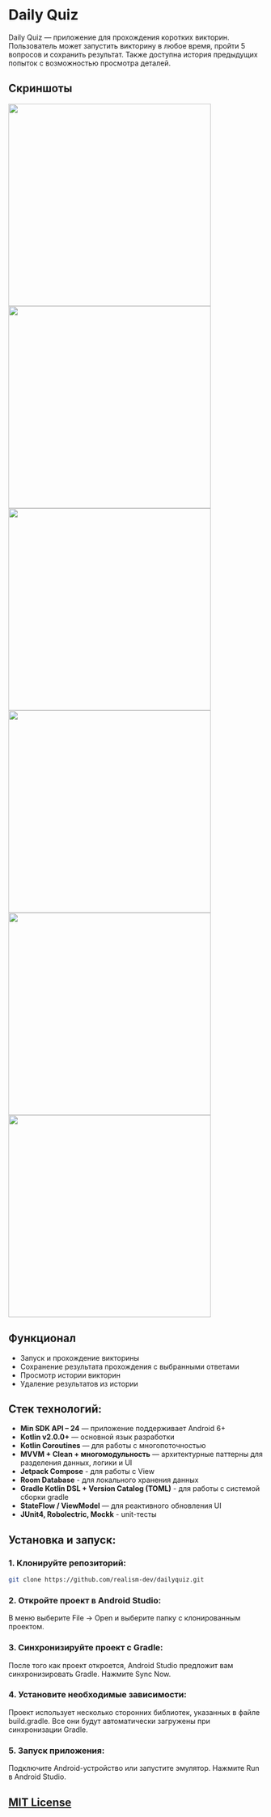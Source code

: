 # Daily Quiz
Daily Quiz — приложение для прохождения коротких викторин. Пользователь может запустить викторину в любое время, пройти 5 вопросов и сохранить результат. 
Также доступна история предыдущих попыток с возможностью просмотра деталей.

## Скриншоты
<img src="screenshots/home.png" width="400" /><img src="screenshots/quiz_1.png" width="400" />
<img src="screenshots/quiz_2.png" width="400" /><img src="screenshots/quiz_3.png" width="400" />
<img src="screenshots/quiz_4.png" width="400" /><img src="screenshots/videoRecord.gif" width="400" />


## Функционал
- Запуск и прохождение викторины
- Сохранение результата прохождения с выбранными ответами
- Просмотр истории викторин
- Удаление результатов из истории

## Стек технологий:
- **Min SDK API – 24** — приложение поддерживает Android 6+
- **Kotlin v2.0.0+** — основной язык разработки
- **Kotlin Coroutines** — для работы с многопоточностью
- **MVVM + Clean + многомодульность** — архитектурные паттерны для разделения данных, логики и UI
- **Jetpack Compose** - для работы с View
- **Room Database** - для локального хранения данных
- **Gradle Kotlin DSL + Version Catalog (TOML)** - для работы с системой сборки gradle
- **StateFlow / ViewModel** — для реактивного обновления UI
- **JUnit4, Robolectric, Mockk** - unit-тесты

## Установка и запуск:

### 1. Клонируйте репозиторий:
```bash
git clone https://github.com/realism-dev/dailyquiz.git
```

### 2. Откройте проект в Android Studio:
В меню выберите File -> Open и выберите папку с клонированным проектом.

### 3. Синхронизируйте проект с Gradle:
После того как проект откроется, Android Studio предложит вам синхронизировать Gradle. Нажмите Sync Now.

### 4. Установите необходимые зависимости:
Проект использует несколько сторонних библиотек, указанных в файле build.gradle. Все они будут автоматически загружены при синхронизации Gradle.

### 5. Запуск приложения:
Подключите Android-устройство или запустите эмулятор.
Нажмите Run в Android Studio.

## [MIT License](https://github.com/realism-dev/DailyQuiz/blob/master/LICENSE)
